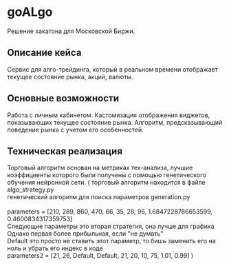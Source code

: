 # goALgo
Решение хакатона для Московской Биржи.

## Описание кейса
Сервис для алго-трейдинга, который в реальном времени отображает текущее состояние рынка, акций, валюты. 

## Основные возможности
Работа с личным кабинетом. Кастомизация отображения виджетов, показывающих текущее состояние рынка. Алгоритм, предсказывающий
поведение рынка с учетом его особенностей. 

## Техническая реализация
Торговый алгоритм основан на метриках тех-анализа, лучшие коэффициенты которого были получены с помощью генетического обучения нейронной сети.
(
торговый алгоритм находится в файле algo_strategy.py<br/>генетический алгоритм для поиска параметров generation.py
<br/>
<br/>parameters = [210, 289, 860, 470, 66, 35, 28, 96, 1.6847228786653599, 0.4600834317359753]
<br/>Следующие параметры это вторая стратегия, она лучше для графика
<br/>Однако первая более прибыльная, если "не думать"
<br/>Default это просто не ставить этот параметр, то бишь заменить его на ноль и убрать его индекс в коде
<br/>parameters2 = [21, 26, Default, Default, 21, 20, 10, 75, 1.01, 0.99]
)
